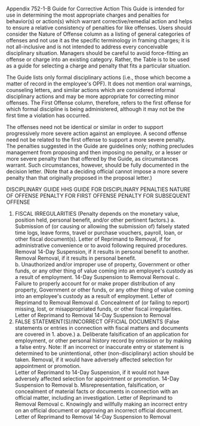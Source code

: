 
Appendix 752-1-B
Guide for Corrective Action
This Guide is intended for use in determining the most appropriate charges and penalties for behavior(s) or action(s) which warrant corrective/remedial action and helps to ensure a relative consistency of penalties for like offenses. Users should consider the Nature of Offense column as a listing of general categories of offenses and not use it as the specific terminology in framing charges; it is not all-inclusive and is not intended to address every conceivable disciplinary situation. Managers should be careful to avoid force-fitting an offense or charge into an existing category. Rather, the Table is to be used as a guide for selecting a charge and penalty that fits a particular situation.

The Guide lists only formal disciplinary actions (i.e., those which become a matter of record in the employee's OPF). It does not mention oral warnings, counseling letters, and similar actions which are considered informal disciplinary actions and may be more appropriate for correcting minor offenses. The First Offense column, therefore, refers to the first offense for which formal discipline is being administered, although it may not be the first time a violation has occurred.

The offenses need not be identical or similar in order to support progressively more severe action against an employee. A second offense need not be related to the first offense to support a more severe penalty. The penalties suggested in the Guide are guidelines only; nothing precludes management from proposing and then imposing no penalty, or a lesser or more severe penalty than that offered by the Guide, as circumstances warrant. Such circumstances, however, should be fully documented in the decision letter. (Note that a deciding official cannot impose a more severe penalty than that originally proposed in the proposal letter.)

DISCIPLINARY GUIDE
HHS GUIDE FOR DISCIPLINARY PENALTIES
NATURE OF OFFENSE                                                                                          	PENALTY FOR FIRST OFFENSE                                                                             	PENALTY FOR SUBSEQUENT OFFENSE                                    
1. FISCAL IRREGULARITIES (Penalty depends on the monetary value, position held, personal benefit, and/or other pertinent factors.)
a. Submission of (or causing or allowing the submission of) falsely stated time logs, leave forms, travel or purchase vouchers, payroll, loan, or other fiscal document(s).	Letter of Reprimand to Removal, if for administrative convenience or to avoid following required procedures.	Removal
 	14-Day Suspension, if it results in personal benefit to another.	Removal
 	Removal, if it results in personal benefit.	 
b. Unauthorized and/or improper use of property, Government or other funds, or any other thing of value coming into an employee's custody as a result of employment.	14-Day Suspension to Removal           	Removal
c. Failure to properly account for or make proper distribution of any property, Government or other funds, or any other thing of value coming into an employee's custody as a result of employment.	Letter of Reprimand to Removal	Removal
d. Concealment of (or failing to report) missing, lost, or misappropriated funds, or other fiscal irregularities.	Letter of Reprimand to Removal	14-Day Suspension to Removal
2. FALSE STATEMENT(S)/INCORRECT OFFICIAL DOCUMENTS (False statements or entries in connection with fiscal matters and documents are covered in 1. above.)
a. Deliberate falsification of an application for employment, or other personal history record by omission or by making a false entry.
Note: If an incorrect or inaccurate entry or statement is determined to be unintentional, other (non-disciplinary) action should be taken.	Removal, if it would have adversely affected selection for appointment or promotion.	 
 	Letter of Reprimand to 14-Day Suspension, if it would not have adversely affected selection for appointment or promotion.	14-Day Suspension to Removal
b. Misrepresentation, falsification, or concealment of material facts or documents in connection with an official matter, including an investigation.	Letter of Reprimand to Removal	Removal
c. Knowingly and willfully making an incorrect entry on an official document or approving an incorrect official document.	Letter of Reprimand to Removal	14-Day Suspension to Removal